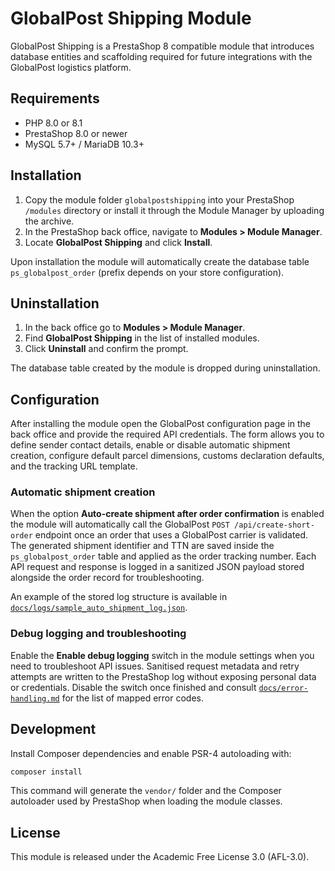 # GlobalPost Shipping Module

GlobalPost Shipping is a PrestaShop 8 compatible module that introduces database entities and scaffolding required for future integrations with the GlobalPost logistics platform.

## Requirements

- PHP 8.0 or 8.1
- PrestaShop 8.0 or newer
- MySQL 5.7+ / MariaDB 10.3+

## Installation

1. Copy the module folder `globalpostshipping` into your PrestaShop `/modules` directory or install it through the Module Manager by uploading the archive.
2. In the PrestaShop back office, navigate to **Modules > Module Manager**.
3. Locate **GlobalPost Shipping** and click **Install**.

Upon installation the module will automatically create the database table `ps_globalpost_order` (prefix depends on your store configuration).

## Uninstallation

1. In the back office go to **Modules > Module Manager**.
2. Find **GlobalPost Shipping** in the list of installed modules.
3. Click **Uninstall** and confirm the prompt.

The database table created by the module is dropped during uninstallation.

## Configuration

After installing the module open the GlobalPost configuration page in the back office and provide the required API credentials. The form allows you to define sender contact details, enable or disable automatic shipment creation, configure default parcel dimensions, customs declaration defaults, and the tracking URL template.

### Automatic shipment creation

When the option **Auto-create shipment after order confirmation** is enabled the module will automatically call the GlobalPost `POST /api/create-short-order` endpoint once an order that uses a GlobalPost carrier is validated. The generated shipment identifier and TTN are saved inside the `ps_globalpost_order` table and applied as the order tracking number. Each API request and response is logged in a sanitized JSON payload stored alongside the order record for troubleshooting.

An example of the stored log structure is available in [`docs/logs/sample_auto_shipment_log.json`](../../docs/logs/sample_auto_shipment_log.json).

### Debug logging and troubleshooting

Enable the **Enable debug logging** switch in the module settings when you need to troubleshoot API issues. Sanitised request metadata and retry attempts are written to the PrestaShop log without exposing personal data or credentials. Disable the switch once finished and consult [`docs/error-handling.md`](../../docs/error-handling.md) for the list of mapped error codes.

## Development

Install Composer dependencies and enable PSR-4 autoloading with:

```bash
composer install
```

This command will generate the `vendor/` folder and the Composer autoloader used by PrestaShop when loading the module classes.

## License

This module is released under the Academic Free License 3.0 (AFL-3.0).

